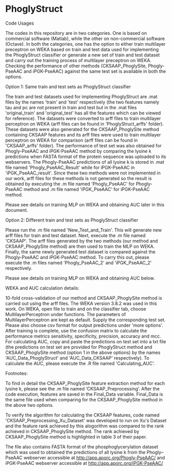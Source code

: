 # PhoglyStruct

Code Usages

The codes in this repository are in two categories. 
One is based on commercial software (Matlab), while the other on non-commercial software (Octave).
In both the categories, one has the option to either train multilayer preceptron on WEKA based on train and test data used for implementing the PhoglyStruct classifier or generate a new set of train and test dataset and carry out the training process of multilayer preceptron on WEKA. Checking the performance of other methods (CKSAAP_PhoglySite, Phogly-PseAAC and iPGK-PseAAC) against the same test set is available in both the options.


Option 1: Same train and test sets as PhoglyStruct classifier

The train and test datasets used for implementing PhoglyStruct are .mat files by the names 'train' and 'test' respectively (the two features namely tau and pc are not present in train and test but in the .mat files 'original_train' and 'original_test' has all the features which can be viewed for reference). The datasets were converted to arff files to train multilayer perceptron on WEKA (arff files can be found in 'PhoglyStruct_arffs' folder). These datasets were also generated for the CKSAAP_PhoglySite method containing CKSAAP features and its arff files were used to train multilayer perceptron on WEKA for comparison (arff files can be found in 'CKSAAP_arffs' folder). The performance of test set was also obtained for Phogly-PseAAC and iPGK-PseAAC method by comparing the lysine k predictions when FASTA format of the protein sequence was uploaded to its webservers. The Phogly-PseAAC predictions of all lysine k is stored in .mat file named 'Phogly_PseAAC_Result' while for iPGK-PseAAC in 'iPGK_PseAAC_result'. Since these two methods were not implemented in our work, arff files for these methods is not generated so the result is obtained by executing the .m file named 'Phogly_PseAAC' for Phogly-PseAAC method and .m file named 'iPGK_PseAAC' for iPGK-PseAAC method.    

Please see details on training MLP on WEKA and obtaining AUC later in this document.

 
Option 2: Different train and test sets as PhoglyStruct classifier

Please run the .m file named 'New_Test_and_Train'. This will generate new arff files for train and test dataset. Next, execute the .m file named 'CKSAAP'. The arff files generated by the two methods (our method and CKSAAP_PhoglySite method) are then used to train the MLP on WEKA. Finally, the same newly generated test dataset is compared against the Phogly-PseAAC and iPGK-PseAAC method. To carry this out, please execute the .m files named 'Phogly_PseAAC_2' and 'iPGK_PseAAC_2' respectively.

Please see details on training MLP on WEKA and obtaining AUC below.
     

WEKA and AUC calculation details:

10-fold cross-validation of our method and CKSAAP_PhoglySite method is carried out using the arff files. The WEKA version 3.8.2 was used in this work. On WEKA, open file to train and on the classifier tab, choose MultilayerPerceptron under functions. The parameters of MultilayerPerceptron are kept as default. Supply the corresponding test set. Please also choose csv format for output predictions under 'more options'. After training is complete, use the confusion matrix to calculate the performance metrics sensitivity, specificity, precision, accuracy and mcc. For calculating AUC, copy and paste the predictions on test set into a txt file (the predictions on test set are provided for PhoglyStruct method and CKSAAP_PhoglySite method (option 1 in the above options) by the names 'AUC_Data_PhoglyStruct' and 'AUC_Data_CKSAAP' respectively). To calculate the AUC, please execute the .R file named 'Calculating_AUC'. 

Footnotes:

To find in detail the CKSAAP_PhoglySite feature extraction method for each lysine k, please see the .m file named ‘CKSAAP_Preprocessing’. After the code execution, features are saved in the Final_Data variable. Final_Data is the same file used when comparing for the CKSAAP_PhoglySite method in the above two options.

To verify the algorithm for calculating the CKSAAP features, code named 'CKSAAP_Preprocessing_Xu_Dataset' was developed to run on Xu's Dataset and the feature rank achieved by this alogorithm was compared to the rank achieved in CKSAAP_PhoglySite method. The rank achieved by CKSAAP_PhoglySite method is highlighted in table 3 of their paper.  

The file also contains FASTA format of the phosphoglycerylation dataset which was used to obtained the predictions of all lysine k from the Phogly–PseAAC webserver accessible at http://app.aporc.org/Phogly-PseAAC/ and iPGK-PseAAC webserver accessible at http://app.aporc.org/iPGK-PseAAC/
